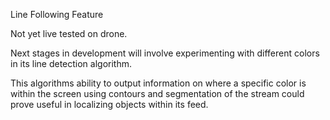 Line Following Feature

Not yet live tested on drone.

Next stages in development will involve experimenting with different colors in its line detection
algorithm.

This algorithms ability to output information on where a specific color is within the screen using contours
and segmentation of the stream could prove useful in localizing objects within its feed.
